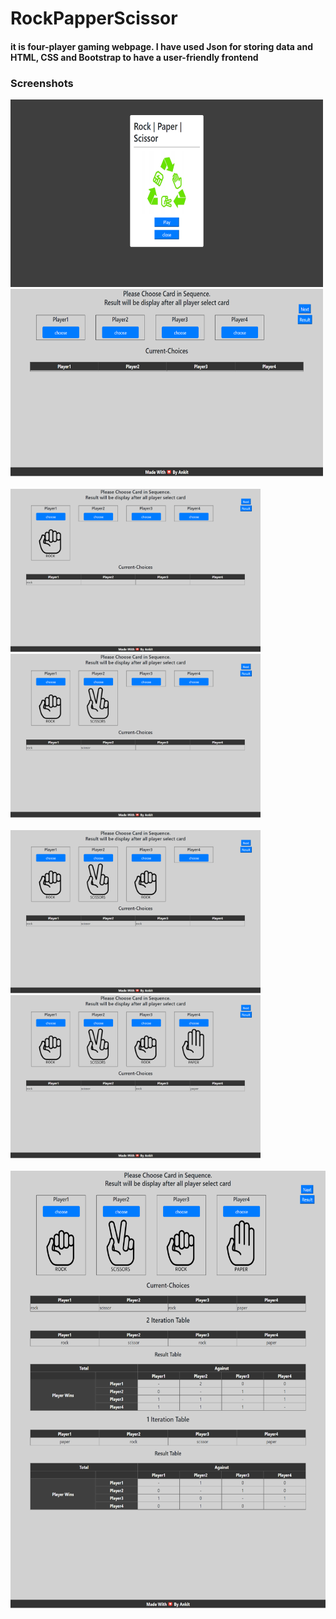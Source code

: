 # RockPapperScissor

<h4>it is four-player gaming webpage. I have used Json for storing data and HTML, CSS and Bootstrap to have a user-friendly frontend</h4>

<h3>Screenshots</h3>
<div>
      <img src="/Screenshot/1.png" width="500" height="300">
      <img src="/Screenshot/2.png" width="500" height="300">
</div>
<br/>
<div>
      <img src="/Screenshot/3.png" width="400">
      <img src="/Screenshot/4.png" width="400">
</div>
<br/>
<div>
      <img src="/Screenshot/5.png" width="400">
      <img src="/Screenshot/6.png" width="400">
</div>
<br/>
<div>
      <img src="/Screenshot/7.png" width="1000" height="700">
</div>
